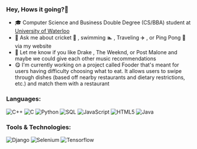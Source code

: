 ### Hey, Hows it going?👋

- 🎓 Computer Science and Business Double Degree (CS/BBA) student at [University of Waterloo](https://cs.uwaterloo.ca/about)
- 💬 Ask me about cricket 🏏 , swimming 🏊 , Traveling ✈️ , or Ping Pong 🏓 via my website
- 🎵 Let me know if you like Drake , The Weeknd, or Post Malone and maybe we could give each other music recommendations
- 😋 I'm currently working on a project called Fooder that's meant for users having difficulty choosing what to eat. It allows users to swipe through dishes (based off
nearby restaurants and dietary restrictions, etc.) and match them with a restaurant

### Languages:
![C++](https://img.shields.io/badge/-C++-000000?style=flat&logo=C%2B%2B&logoColor=00599C)
![C](https://img.shields.io/badge/-C-000000?style=flat&logo=C)
![Python](https://img.shields.io/badge/-python-000000?style=flat&logo=python)
![SQL](https://img.shields.io/badge/-SQL-000000?style=flat&logo=MySQL)
![JavaScript](https://img.shields.io/badge/-JavaScript-000000?style=flat&logo=javascript)
![HTML5](https://img.shields.io/badge/-HTML5-000000?style=flat&logo=HTML5)
![Java](https://img.shields.io/badge/-Java-000000?style=flat&logo=Java&logoColor=ffa500)

### Tools & Technologies:
![Django](http://img.shields.io/badge/-Django-000000?style=flat&logo=Django&logoColor=092E20)
![Selenium](http://img.shields.io/badge/-Selenium-000000?style=flat&logo=Selenium&logoColor=092E20)
![Tensorflow](http://img.shields.io/badge/-Tensorflow-000000?style=flat&logo=Tensorflow&logoColor=ee7600)
